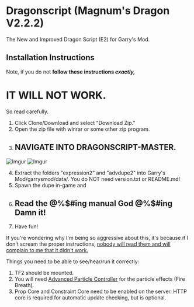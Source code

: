 # Dragonscript (Magnum's Dragon V2.2.2)
The New and Improved Dragon Script (E2) for Garry's Mod.
## Installation Instructions
Note, if you do not **follow these instructions _exactly,_**
# IT WILL NOT WORK.
So read carefully.

1. Click Clone/Download and select "Download Zip."
2. Open the zip file with winrar or some other zip program.
3. ## NAVIGATE INTO DRAGONSCRIPT-MASTER.

![Imgur](https://i.imgur.com/FJSYFtc.png)
![Imgur](https://i.imgur.com/9A3ye7n.png)

4. Extract the folders "expression2" and "advdupe2" into Garry's Mod/garrysmod/data/. You do NOT need version.txt or README.md!
5. Spawn the dupe in-game and
6. ## Read the @%$#ing manual God @%$#ing Damn it!
7. Have fun!

If you're wondering why I'm being so aggressive about this, it's because if I don't scream the proper instructions, [nobody will read them and will complain to me that it didn't work.](https://github.com/MagnumMacKivler/RLCPT2)

Things you need to be able to see/hear/run it correctly:
1. TF2 should be mounted.
2. You will need [Advanced Particle Controller](https://steamcommunity.com/sharedfiles/filedetails/?id=242776816) for the particle effects (Fire Breath).
3. Prop Core and Constraint Core need to be enabled on the server. HTTP core is required for automatic update checking, but is optional. 
